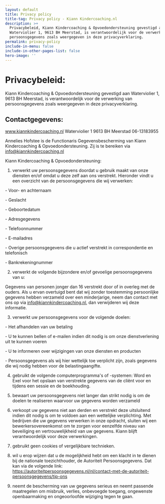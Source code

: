 ```yaml
---
layout: default
title: Privacy policy
title-tag: Privacy policy - Kiann Kindercoaching.nl
description: >+
  Privacybeleid, Kiann Kindercoaching & Opvoedondersteuning gevestigd aan
  Waterviolier 1, 9613 BH Meerstad, is verantwoordelijk voor de verwerking van
  persoonsgegevens zoals weergegeven in deze privacyverklaring.
permalink: privacy-policy
include-in-menu: false
include-in-other-pages-list: false
hero-image: ''
---
```

# Privacybeleid:

Kiann Kindercoaching & Opvoedondersteuning gevestigd aan Waterviolier 1, 9613 BH Meerstad, is verantwoordelijk voor de verwerking van persoonsgegevens zoals weergegeven in deze privacyverklaring.

## Contactgegevens:

www.kiannkindercoaching.nl Waterviolier 1 9613 BH Meerstad 06-13183955

Annelies Hofstee is de Functionaris Gegevensbescherming van Kiann Kindercoaching & Opvoedondersteuning. Zij is te bereiken via info@kiannkindercoaching.nl



Kiann Kindercoaching & Opvoedondersteuning:



1. verwerkt uw persoonsgegevens doordat u gebruik maakt van onze diensten en/of omdat u deze zelf aan ons verstrekt. Hieronder vindt u een overzicht van de persoonsgegevens die wij verwerken:

\- Voor- en achternaam

\- Geslacht

\- Geboortedatum

\- Adresgegevens

\- Telefoonnummer

\- E-mailadres

\- Overige persoonsgegevens die u actief verstrekt in correspondentie en telefonisch

\- Bankrekeningnummer

2.  verwerkt de volgende bijzondere en/of gevoelige persoonsgegevens van u:

Gegevens van personen jonger dan 16 verstrekt door of in overleg met de ouders. Als u ervan overtuigd bent dat wij zonder toestemming persoonlijke gegevens hebben verzameld over een minderjarige, neem dan contact met ons op via info@kiannkindercoaching.nl, dan verwijderen wij deze informatie.

3.  verwerkt uw persoonsgegevens voor de volgende doelen:

\- Het afhandelen van uw betaling

\- U te kunnen bellen of e-mailen indien dit nodig is om onze dienstverlening uit te kunnen voeren

\- U te informeren over wijzigingen van onze diensten en producten

\- Persoonsgegevens als wij hier wettelijk toe verplicht zijn, zoals gegevens die wij nodig hebben voor de belastingaangifte.

4.  gebruikt de volgende computerprogramma's of -systemen: Word en Exel voor het opslaan van verstrekte gegevens van de cliënt voor en tijdens een sessie en de boekhouding.  

5.  bewaart uw persoonsgegevens niet langer dan strikt nodig is om de doelen te realiseren waarvoor uw gegevens worden verzameld

6. verkoopt uw gegevens niet aan derden en verstrekt deze uitsluitend indien dit nodig is om te voldoen aan een wettelijke verplichting. Met bedrijven die uw gegevens verwerken in onze opdracht, sluiten wij een bewerkersovereenkomst om te zorgen voor eenzelfde niveau van beveiliging en vertrouwelijkheid van uw gegevens. Kiann blijft verantwoordelijk voor deze verwerkingen.

7. gebruikt geen cookies of vergelijkbare technieken.

8. wil u erop wijzen dat u de mogelijkheid hebt om een klacht in te dienen bij de nationale toezichthouder, de Autoriteit Persoonsgegevens. Dat kan via de volgende link: https://autoriteitpersoonsgegevens.nl/nl/contact-met-de-autoriteit-persoonsgegevens/tip-ons

9. neemt de bescherming van uw gegevens serieus en neemt passende maatregelen om misbruik, verlies, onbevoegde toegang, ongewenste openbaarmaking en ongeoorloofde wijziging tegen te gaan.
